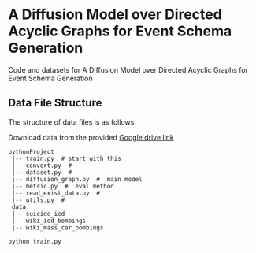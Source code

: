 # A Diffusion Model over Directed Acyclic Graphs for Event Schema Generation
Code and datasets for A Diffusion Model over Directed Acyclic Graphs for Event Schema Generation
## Data File Structure
The structure of data files is as follows: 


Download data from the provided  [Google drive link](https://drive.google.com/file/d/1olcrCKgsHJSy06DlHRMPnjAtzdd0UbkE/view?usp=sharing) 

```
pythonProject
 |-- train.py  # start with this
 |-- convert.py  # 
 |-- dataset.py  # 
 |-- diffusion_graph.py  #  main model
 |-- metric.py  #  eval method
 |-- read_exist_data.py  #  
 |-- utils.py  #  
 data
 |-- suicide_ied
 |-- wiki_ied_bombings
 |-- wiki_mass_car_bombings
```

```python
python train.py
```

